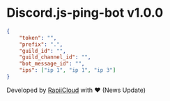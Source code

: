 # Discord.js-ping-bot v1.0.0

```json
{
    "token": "",
    "prefix": ".",
    "guild_id": "",
    "guild_channel_id": "",
    "bot_message_id": "",
    "ips": ["ip 1", "ip 1", "ip 3"]
}
```

Developed by [RapiiCloud](https://github.com/RapiiCloud) with ❤️ (News Update)
